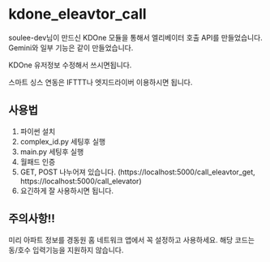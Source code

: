 # kdone_eleavtor_call
soulee-dev님이 만드신 KDOne 모듈을 통해서 엘리베이터 호출 API를 만들었습니다.
Gemini와 일부 기능은 같이 만들었습니다.

KDOne 유저정보 수정해서 쓰시면됩니다.

스마트 싱스 연동은 IFTTT나 엣지드라이버 이용하시면 됩니다.

## 사용법
1. 파이썬 설치
2. complex_id.py 세팅후 실행
3. main.py 세팅후 실행
4. 월패드 인증
5. GET, POST 나누어져 있습니다. (https://localhost:5000/call_eleavtor_get, https://localhost:5000/call_elevator)
6. 요긴하게 잘 사용하시면 됩니다.

## 주의사항!!
미리 아파트 정보를 경동원 홈 네트워크 앱에서 꼭 설정하고 사용하세요.
해당 코드는 동/호수 입력기능을 지원하지 않습니다.
